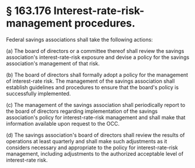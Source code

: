 # § 163.176   Interest-rate-risk-management procedures.

Federal savings associations shall take the following actions:


(a) The board of directors or a committee thereof shall review the savings association's interest-rate-risk exposure and devise a policy for the savings association's management of that risk.


(b) The board of directors shall formally adopt a policy for the management of interest-rate risk. The management of the savings association shall establish guidelines and procedures to ensure that the board's policy is successfully implemented.


(c) The management of the savings association shall periodically report to the board of directors regarding implementation of the savings association's policy for interest-rate-risk management and shall make that information available upon request to the OCC.


(d) The savings association's board of directors shall review the results of operations at least quarterly and shall make such adjustments as it considers necessary and appropriate to the policy for interest-rate-risk management, including adjustments to the authorized acceptable level of interest-rate risk.




